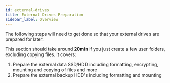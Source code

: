 ```yaml
---
id: external-drives
title: External Drives Preparation
sidebar_label: Overview
---
```


The following steps will need to get done so that your external drives are prepared for later.

This section should take around **20min** if you just create a few user folders, excluding copying files. It covers:
1. Prepare the external data SSD/HDD including formatting, encrypting, mounting and copying of files and more
1. Prepare the external backup HDD's including formatting and mounting